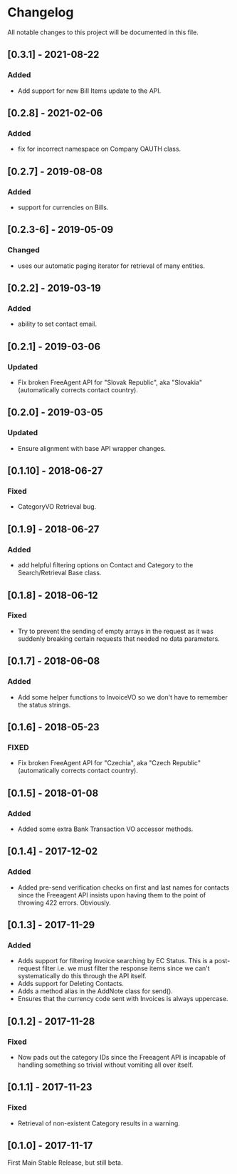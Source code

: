 # Changelog
All notable changes to this project will be documented in this file.

## [0.3.1] - 2021-08-22
### Added
- Add support for new Bill Items update to the API.

## [0.2.8] - 2021-02-06
### Added
- fix for incorrect namespace on Company OAUTH class.

## [0.2.7] - 2019-08-08
### Added
- support for currencies on Bills.

## [0.2.3-6] - 2019-05-09
### Changed
- uses our automatic paging iterator for retrieval of many entities.

## [0.2.2] - 2019-03-19
### Added
- ability to set contact email.

## [0.2.1] - 2019-03-06
### Updated
- Fix broken FreeAgent API for "Slovak Republic", aka "Slovakia" (automatically corrects contact country).

## [0.2.0] - 2019-03-05
### Updated
- Ensure alignment with base API wrapper changes.

## [0.1.10] - 2018-06-27
### Fixed
- CategoryVO Retrieval bug.

## [0.1.9] - 2018-06-27
### Added
- add helpful filtering options on Contact and Category to the Search/Retrieval Base class.

## [0.1.8] - 2018-06-12
### Fixed
- Try to prevent the sending of empty arrays in the request as it was suddenly breaking
certain requests that needed no data parameters.

## [0.1.7] - 2018-06-08
### Added
- Add some helper functions to InvoiceVO so we don't have to remember the status strings.

## [0.1.6] - 2018-05-23
### FIXED
- Fix broken FreeAgent API for "Czechia", aka "Czech Republic" (automatically corrects contact country).

## [0.1.5] - 2018-01-08
### Added
- Added some extra Bank Transaction VO accessor methods.

## [0.1.4] - 2017-12-02
### Added
- Added pre-send verification checks on first and last names for contacts since the Freeagent
API insists upon having them to the point of throwing 422 errors.  Obviously.

## [0.1.3] - 2017-11-29
### Added
- Adds support for filtering Invoice searching by EC Status. This is a post-request filter
i.e. we must filter the response items since we can't systematically do this through the
API itself.
- Adds support for Deleting Contacts.
- Adds a method alias in the AddNote class for send().
- Ensures that the currency code sent with Invoices is always uppercase.

## [0.1.2] - 2017-11-28
### Fixed
- Now pads out the category IDs since the Freeagent API is incapable of handling
something so trivial without vomiting all over itself.

## [0.1.1] - 2017-11-23
### Fixed
- Retrieval of non-existent Category results in a warning.

## [0.1.0] - 2017-11-17
First Main Stable Release, but still beta.
